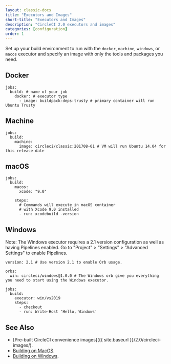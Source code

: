 ```yaml
---
layout: classic-docs
title: "Executors and Images"
short-title: "Executors and Images"
description: "CircleCI 2.0 executors and images"
categories: [configuration]
order: 1
---
```


Set up your build environment to run with the `docker`, `machine`, `windows`, or `macos` executor and specify an image with only the tools and packages you need.

## Docker

```
jobs:
  build: # name of your job
    docker: # executor type
      - image: buildpack-deps:trusty # primary container will run Ubuntu Trusty
```

## Machine

```
jobs:
  build: 
    machine: 
      image: circleci/classic:201708-01 # VM will run Ubuntu 14.04 for this release date
```

## macOS

```
jobs:
  build:
    macos:
      xcode: "9.0"
      
    steps:
      # Commands will execute in macOS container
      # with Xcode 9.0 installed
      - run: xcodebuild -version
```


## Windows

Note: The Windows executor requires a 2.1 version configuration as well as having Pipelines enabled. Go to "Project" > "Settings" > "Advanced Settings" to enable Pipelines.

```
version: 2.1 # Use version 2.1 to enable Orb usage.

orbs:
  win: circleci/windows@1.0.0 # The Windows orb give you everything you need to start using the Windows executor.

jobs:
  build:
    executor: win/vs2019
    steps:
      - checkout
      - run: Write-Host 'Hello, Windows'
```

## See Also

* [Pre-built CircleCI convenience images]({{ site.baseurl }}/2.0/circleci-images/).
* [Building on MacOS]({{site.baseurl}}/2.0/hello-world-macos).
* [Building on Windows]({{site.baseurl}}/2.0/hello-world-windows).
